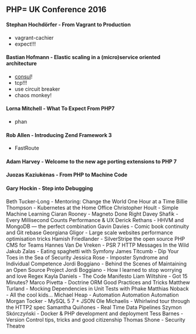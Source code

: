PHP= UK Conference 2016
-

#### Stephan Hochdörfer - From Vagrant to Production

* vagrant-cachier
* expect!!!

#### Bastian Hofmann - Elastic scaling in a (micro)service oriented architecture

* [consul](https://www.consul.io/)!
* tcp!!!
* use circuit breaker
* chaos monkey!

#### Lorna Mitchell - What To Expect From PHP7

* phan

#### Rob Allen - Introducing Zend Framework 3

* FastRoute

#### Adam Harvey - Welcome to the new age porting extensions to PHP 7

#### Juozas Kaziukėnas - From PHP to Machine Code

#### Gary Hockin - Step into Debugging

Beth Tucker-Long - Mentoring: Change the World One Hour at a Time
Billie Thompson - Kubernetes at the Home Office
Christopher Hoult - Simple Machine Learning
Ciaran Rooney - Magneto Done Right
Davey Shafik - Every Millisecond Counts Performance & UX
Derick Rethans - HHVM and MongoDB — the perfect combination
Gavin Davies - Comic book continuity and Git rebase
Georgiana Gligor - Large scale websites performance optimisation tricks
Hamish Friedlander - SilverStripe the open source PHP CMS for Teams
Hannes Van De Vreken - PSR 7 HTTP Messages In the Wild
Jakub Zalas - Eating spaghetti with Symfony
James Titcumb - Dip Your Toes in the Sea of Security
Jessica Rose - Imposter Syndrome and Individual Competence
Jordi Boggiano - Behind the Scenes of Maintaining an Open Source Project
Jordi Boggiano - How I learned to stop worrying and love Regex
Kayla Daniels - The Code Manifesto
Liam Wiltshire - Got 15 Minutes?
Marco Pivetta - Doctrine ORM Good Practices and Tricks
Matthew Turland - Mocking Dependencies in Unit Tests with Phake
Matthias Noback - All the cool kids...
Michael Heap - Automation Automation Automation
Morgan Tocker - MySQL 5 7 + JSON
Ole Michaelis - Whirlwind tour through the HTTP2 spec
Samantha Quiñones - Real Time Data Pipelines
Szymon Skórczyński - Docker & PHP development and deployment
Tess Barnes - Version Control tips, tricks and good citizenship
Thomas Shone - Security Theatre
